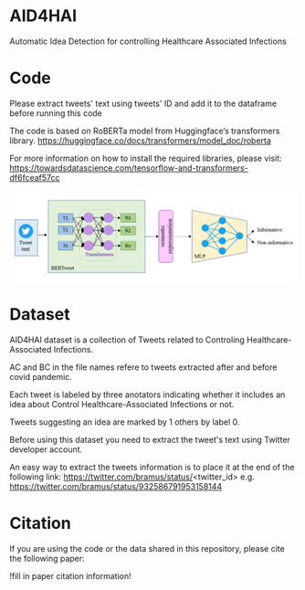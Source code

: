 # AID4HAI
Automatic Idea Detection for controlling Healthcare Associated Infections

# Code
Please extract tweets' text using tweets' ID and add it to the dataframe before running this code

The code is based on RoBERTa model from Huggingface’s transformers library. https://huggingface.co/docs/transformers/model_doc/roberta

For more information on how to install the required libraries, please visit: https://towardsdatascience.com/tensorflow-and-transformers-df6fceaf57cc

![Alt text](images/model.png?raw=true "Transfer learning using BERTweet language model")

# Dataset

AID4HAI dataset is a collection of Tweets related to Controling Healthcare-Associated Infections.

AC and BC in the file names refere to tweets extracted after and before covid pandemic.

Each tweet is labeled by three anotators indicating whether it includes an idea about Control Healthcare-Associated Infections or not.

Tweets suggesting an idea are marked by 1 others by label 0.

Before using this dataset you need to extract the tweet's text using  Twitter developer account.

An easy way to extract the tweets information is to place it at the end of the following link: https://twitter.com/bramus/status/<twitter_id> e.g. https://twitter.com/bramus/status/932586791953158144


# Citation
If you are using the code or the data shared in this repository, please cite the following paper:

!fill in paper citation information!
